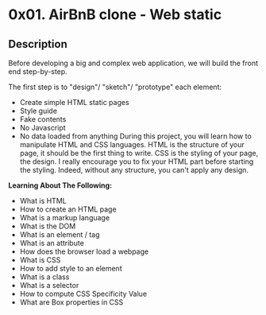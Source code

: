 # 0x01. AirBnB clone - Web static

## Description
Before developing a big and complex web application, we will build the front end step-by-step.

The first step is to "design"/ "sketch"/ "prototype" each element:

* Create simple HTML static pages
* Style guide
* Fake contents
* No Javascript
* No data loaded from anything
During this project, you will learn how to manipulate HTML and CSS languages. 
HTML is the structure of your page, it should be the first thing to write. 
CSS is the styling of your page, the design. 
I really encourage you to fix your HTML part before starting the styling. 
Indeed, without any structure, you can't apply any design.

**Learning About The Following:**
* What is HTML
* How to create an HTML page
* What is a markup language
* What is the DOM
* What is an element / tag
* What is an attribute
* How does the browser load a webpage
* What is CSS
* How to add style to an element
* What is a class
* What is a selector
* How to compute CSS Specificity Value
* What are Box properties in CSS


